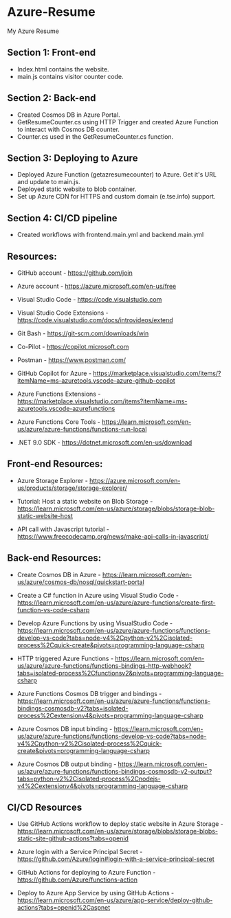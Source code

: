 # Azure-Resume
My Azure Resume

## Section 1: Front-end

- Index.html contains the website.
- main.js contains visitor counter code. 

## Section 2: Back-end

- Created Cosmos DB in Azure Portal.
- GetResumeCounter.cs using HTTP Trigger and created Azure Function to interact with Cosmos DB counter.
- Counter.cs used in the GetResumeCounter.cs function.

## Section 3: Deploying to Azure

- Deployed Azure Function (getazresumecounter) to Azure. Get it's URL and update to main.js.
- Deployed static website to blob container.
- Set up Azure CDN for HTTPS and custom domain (e.tse.info) support.


## Section 4: CI/CD pipeline

- Created workflows with frontend.main.yml and backend.main.yml

## Resources:

- GitHub account - https://github.com/join 

- Azure account - https://azure.microsoft.com/en-us/free 

- Visual Studio Code - https://code.visualstudio.com 

- Visual Studio Code Extensions - https://code.visualstudio.com/docs/introvideos/extend

- Git Bash - https://git-scm.com/downloads/win

- Co-Pilot - https://copilot.microsoft.com 

- Postman - https://www.postman.com/ 

- GitHub Copilot for Azure - https://marketplace.visualstudio.com/items/?itemName=ms-azuretools.vscode-azure-github-copilot

- Azure Functions Extensions - https://marketplace.visualstudio.com/items?itemName=ms-azuretools.vscode-azurefunctions

- Azure Functions Core Tools - https://learn.microsoft.com/en-us/azure/azure-functions/functions-run-local

- .NET 9.0 SDK - https://dotnet.microsoft.com/en-us/download 


## Front-end Resources:

- Azure Storage Explorer - https://azure.microsoft.com/en-us/products/storage/storage-explorer/

- Tutorial: Host a static website on Blob Storage - https://learn.microsoft.com/en-us/azure/storage/blobs/storage-blob-static-website-host

- API call with Javascript tutorial - https://www.freecodecamp.org/news/make-api-calls-in-javascript/


## Back-end Resources: 

- Create Cosmos DB in Azure - https://learn.microsoft.com/en-us/azure/cosmos-db/nosql/quickstart-portal

- Create a C# function in Azure using Visual Studio Code - https://learn.microsoft.com/en-us/azure/azure-functions/create-first-function-vs-code-csharp

- Develop Azure Functions by using VisualStudio Code - https://learn.microsoft.com/en-us/azure/azure-functions/functions-develop-vs-code?tabs=node-v4%2Cpython-v2%2Cisolated-process%2Cquick-create&pivots=programming-language-csharp

- HTTP triggered Azure Functions - https://learn.microsoft.com/en-us/azure/azure-functions/functions-bindings-http-webhook?tabs=isolated-process%2Cfunctionsv2&pivots=programming-language-csharp

- Azure Functions Cosmos DB trigger and bindings - https://learn.microsoft.com/en-us/azure/azure-functions/functions-bindings-cosmosdb-v2?tabs=isolated-process%2Cextensionv4&pivots=programming-language-csharp

- Azure Cosmos DB input binding - https://learn.microsoft.com/en-us/azure/azure-functions/functions-develop-vs-code?tabs=node-v4%2Cpython-v2%2Cisolated-process%2Cquick-create&pivots=programming-language-csharp

- Azure Cosmos DB output binding - https://learn.microsoft.com/en-us/azure/azure-functions/functions-bindings-cosmosdb-v2-output?tabs=python-v2%2Cisolated-process%2Cnodejs-v4%2Cextensionv4&pivots=programming-language-csharp


## CI/CD Resources

- Use GitHub Actions workflow to deploy static website in Azure Storage - https://learn.microsoft.com/en-us/azure/storage/blobs/storage-blobs-static-site-github-actions?tabs=openid

- Azure login with a Service Principal Secret - https://github.com/Azure/login#login-with-a-service-principal-secret

- GitHub Actions for deploying to Azure Function - https://github.com/Azure/functions-action

- Deploy to Azure App Service by using GitHub Actions - https://learn.microsoft.com/en-us/azure/app-service/deploy-github-actions?tabs=openid%2Caspnet